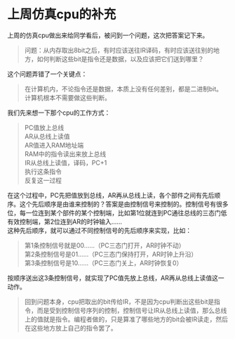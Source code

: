 上周仿真cpu的补充  
==============  
上周的仿真cpu做出来给同学看后，被问到一个问题，这次把答案记下来。  
>问题：从内存取出8bit之后，有时应该送往IR译码，有时应该送往别的地方，如何判断这些bit是指令还是数据，以及应该把它们送到哪里？
  
这个问题弄错了一个关键点：  
>在计算机内，不论指令还是数据，本质上没有任何差别，都是二进制bit。计算机根本不需要做这些判断。
  
我们先来想一下那个cpu的工作方式：  
>PC值放上总线  
>AR从总线上读值  
>AR值进入RAM地址端  
>RAM中的指令读出来放上总线  
>IR从总线上读值，译码，PC+1  
>执行这条指令  
>反复这一过程
  
在这个过程中，PC先把值放到总线，AR再从总线上读，各个部件之间有先后顺序。这个先后顺序是由谁来控制的？答案是由控制信号来控制的。控制信号有很多位，每一位连到某个部件的某个控制端，比如第1位就连到PC通往总线的三态门低有效控制端，第2位连到AR的时钟输入……  
这种先后顺序，就可以通过不同控制信号的先后顺序来实现，比如：
>第1条控制信号就是00……（PC三态门打开，AR时钟不动）  
>第2条控制信号是01……（PC三态门保持打开，AR时钟上升沿）  
>第3条控制信号是10……（PC三态门关上，AR时钟恢复0）
  
按顺序送出这3条控制信号，就实现了PC值先放上总线，AR再从总线上读值这一动作。  
>回到问题本身，cpu把取出的bit传给IR，不是因为cpu判断出这些bit是指令，而是受到控制信号序列的控制，控制信号让IR从总线上读值，那么总线上的值就是指令。编程者做的，只是算准了哪些地方的bit会被IR读走，然后在这些地方放上自己的指令罢了。
